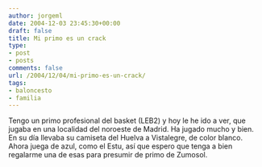 ```yaml
---
author: jorgeml
date: 2004-12-03 23:45:30+00:00
draft: false
title: Mi primo es un crack
type: 
- post
- posts
comments: false
url: /2004/12/04/mi-primo-es-un-crack/
tags:
- baloncesto
- familia
---
```


Tengo un primo profesional del basket (LEB2) y hoy le he ido a ver, que jugaba en una localidad del noroeste de Madrid. Ha jugado mucho y bien. En su día llevaba su camiseta del Huelva a Vistalegre, de color blanco. Ahora juega de azul, como el Estu, así que espero que tenga a bien regalarme una de esas para presumir de primo de Zumosol.

